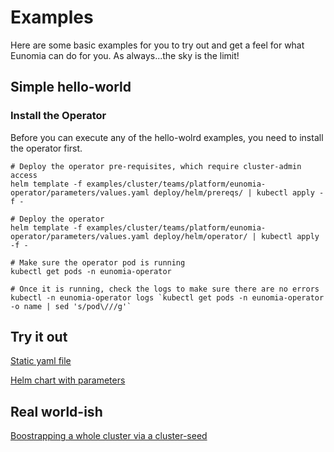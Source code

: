 # Examples

Here are some basic examples for you to try out and get a feel for what Eunomia can do for you. As always...the sky is the limit!

## Simple hello-world

### Install the Operator

Before you can execute any of the hello-wolrd examples, you need to install the operator first.

```shell
# Deploy the operator pre-requisites, which require cluster-admin access
helm template -f examples/cluster/teams/platform/eunomia-operator/parameters/values.yaml deploy/helm/prereqs/ | kubectl apply -f -

# Deploy the operator
helm template -f examples/cluster/teams/platform/eunomia-operator/parameters/values.yaml deploy/helm/operator/ | kubectl apply -f -

# Make sure the operator pod is running
kubectl get pods -n eunomia-operator

# Once it is running, check the logs to make sure there are no errors
kubectl -n eunomia-operator logs `kubectl get pods -n eunomia-operator -o name | sed 's/pod\///g'`
```
## Try it out

[Static yaml file](hello-world-yaml/README.md) 

[Helm chart with parameters](hello-world-helm/README.md) 

## Real world-ish

[Boostrapping a whole cluster via a cluster-seed](cluster/README.md)
